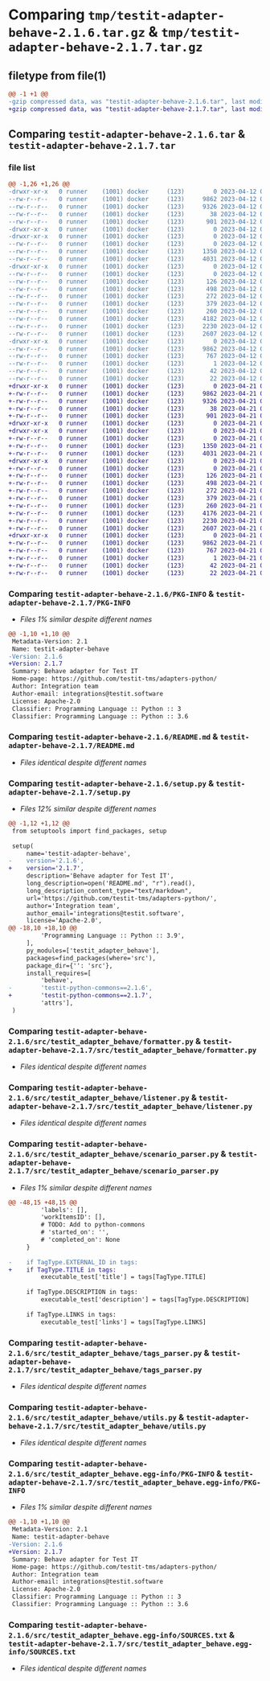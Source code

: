# Comparing `tmp/testit-adapter-behave-2.1.6.tar.gz` & `tmp/testit-adapter-behave-2.1.7.tar.gz`

## filetype from file(1)

```diff
@@ -1 +1 @@
-gzip compressed data, was "testit-adapter-behave-2.1.6.tar", last modified: Wed Apr 12 09:36:08 2023, max compression
+gzip compressed data, was "testit-adapter-behave-2.1.7.tar", last modified: Fri Apr 21 08:18:07 2023, max compression
```

## Comparing `testit-adapter-behave-2.1.6.tar` & `testit-adapter-behave-2.1.7.tar`

### file list

```diff
@@ -1,26 +1,26 @@
-drwxr-xr-x   0 runner    (1001) docker     (123)        0 2023-04-12 09:36:08.685394 testit-adapter-behave-2.1.6/
--rw-r--r--   0 runner    (1001) docker     (123)     9862 2023-04-12 09:36:08.685394 testit-adapter-behave-2.1.6/PKG-INFO
--rw-r--r--   0 runner    (1001) docker     (123)     9326 2023-04-12 09:35:58.000000 testit-adapter-behave-2.1.6/README.md
--rw-r--r--   0 runner    (1001) docker     (123)       38 2023-04-12 09:36:08.685394 testit-adapter-behave-2.1.6/setup.cfg
--rw-r--r--   0 runner    (1001) docker     (123)      901 2023-04-12 09:35:58.000000 testit-adapter-behave-2.1.6/setup.py
-drwxr-xr-x   0 runner    (1001) docker     (123)        0 2023-04-12 09:36:08.681394 testit-adapter-behave-2.1.6/src/
-drwxr-xr-x   0 runner    (1001) docker     (123)        0 2023-04-12 09:36:08.681394 testit-adapter-behave-2.1.6/src/testit_adapter_behave/
--rw-r--r--   0 runner    (1001) docker     (123)        0 2023-04-12 09:35:58.000000 testit-adapter-behave-2.1.6/src/testit_adapter_behave/__init__.py
--rw-r--r--   0 runner    (1001) docker     (123)     1350 2023-04-12 09:35:58.000000 testit-adapter-behave-2.1.6/src/testit_adapter_behave/formatter.py
--rw-r--r--   0 runner    (1001) docker     (123)     4031 2023-04-12 09:35:58.000000 testit-adapter-behave-2.1.6/src/testit_adapter_behave/listener.py
-drwxr-xr-x   0 runner    (1001) docker     (123)        0 2023-04-12 09:36:08.685394 testit-adapter-behave-2.1.6/src/testit_adapter_behave/models/
--rw-r--r--   0 runner    (1001) docker     (123)        0 2023-04-12 09:35:58.000000 testit-adapter-behave-2.1.6/src/testit_adapter_behave/models/__init__.py
--rw-r--r--   0 runner    (1001) docker     (123)      126 2023-04-12 09:35:58.000000 testit-adapter-behave-2.1.6/src/testit_adapter_behave/models/label.py
--rw-r--r--   0 runner    (1001) docker     (123)      498 2023-04-12 09:35:58.000000 testit-adapter-behave-2.1.6/src/testit_adapter_behave/models/option.py
--rw-r--r--   0 runner    (1001) docker     (123)      272 2023-04-12 09:35:58.000000 testit-adapter-behave-2.1.6/src/testit_adapter_behave/models/tags.py
--rw-r--r--   0 runner    (1001) docker     (123)      379 2023-04-12 09:35:58.000000 testit-adapter-behave-2.1.6/src/testit_adapter_behave/models/test_result_step.py
--rw-r--r--   0 runner    (1001) docker     (123)      260 2023-04-12 09:35:58.000000 testit-adapter-behave-2.1.6/src/testit_adapter_behave/models/url_link.py
--rw-r--r--   0 runner    (1001) docker     (123)     4182 2023-04-12 09:35:58.000000 testit-adapter-behave-2.1.6/src/testit_adapter_behave/scenario_parser.py
--rw-r--r--   0 runner    (1001) docker     (123)     2230 2023-04-12 09:35:58.000000 testit-adapter-behave-2.1.6/src/testit_adapter_behave/tags_parser.py
--rw-r--r--   0 runner    (1001) docker     (123)     2607 2023-04-12 09:35:58.000000 testit-adapter-behave-2.1.6/src/testit_adapter_behave/utils.py
-drwxr-xr-x   0 runner    (1001) docker     (123)        0 2023-04-12 09:36:08.685394 testit-adapter-behave-2.1.6/src/testit_adapter_behave.egg-info/
--rw-r--r--   0 runner    (1001) docker     (123)     9862 2023-04-12 09:36:08.000000 testit-adapter-behave-2.1.6/src/testit_adapter_behave.egg-info/PKG-INFO
--rw-r--r--   0 runner    (1001) docker     (123)      767 2023-04-12 09:36:08.000000 testit-adapter-behave-2.1.6/src/testit_adapter_behave.egg-info/SOURCES.txt
--rw-r--r--   0 runner    (1001) docker     (123)        1 2023-04-12 09:36:08.000000 testit-adapter-behave-2.1.6/src/testit_adapter_behave.egg-info/dependency_links.txt
--rw-r--r--   0 runner    (1001) docker     (123)       42 2023-04-12 09:36:08.000000 testit-adapter-behave-2.1.6/src/testit_adapter_behave.egg-info/requires.txt
--rw-r--r--   0 runner    (1001) docker     (123)       22 2023-04-12 09:36:08.000000 testit-adapter-behave-2.1.6/src/testit_adapter_behave.egg-info/top_level.txt
+drwxr-xr-x   0 runner    (1001) docker     (123)        0 2023-04-21 08:18:07.673460 testit-adapter-behave-2.1.7/
+-rw-r--r--   0 runner    (1001) docker     (123)     9862 2023-04-21 08:18:07.673460 testit-adapter-behave-2.1.7/PKG-INFO
+-rw-r--r--   0 runner    (1001) docker     (123)     9326 2023-04-21 08:17:56.000000 testit-adapter-behave-2.1.7/README.md
+-rw-r--r--   0 runner    (1001) docker     (123)       38 2023-04-21 08:18:07.673460 testit-adapter-behave-2.1.7/setup.cfg
+-rw-r--r--   0 runner    (1001) docker     (123)      901 2023-04-21 08:17:56.000000 testit-adapter-behave-2.1.7/setup.py
+drwxr-xr-x   0 runner    (1001) docker     (123)        0 2023-04-21 08:18:07.669460 testit-adapter-behave-2.1.7/src/
+drwxr-xr-x   0 runner    (1001) docker     (123)        0 2023-04-21 08:18:07.669460 testit-adapter-behave-2.1.7/src/testit_adapter_behave/
+-rw-r--r--   0 runner    (1001) docker     (123)        0 2023-04-21 08:17:56.000000 testit-adapter-behave-2.1.7/src/testit_adapter_behave/__init__.py
+-rw-r--r--   0 runner    (1001) docker     (123)     1350 2023-04-21 08:17:56.000000 testit-adapter-behave-2.1.7/src/testit_adapter_behave/formatter.py
+-rw-r--r--   0 runner    (1001) docker     (123)     4031 2023-04-21 08:17:56.000000 testit-adapter-behave-2.1.7/src/testit_adapter_behave/listener.py
+drwxr-xr-x   0 runner    (1001) docker     (123)        0 2023-04-21 08:18:07.669460 testit-adapter-behave-2.1.7/src/testit_adapter_behave/models/
+-rw-r--r--   0 runner    (1001) docker     (123)        0 2023-04-21 08:17:56.000000 testit-adapter-behave-2.1.7/src/testit_adapter_behave/models/__init__.py
+-rw-r--r--   0 runner    (1001) docker     (123)      126 2023-04-21 08:17:56.000000 testit-adapter-behave-2.1.7/src/testit_adapter_behave/models/label.py
+-rw-r--r--   0 runner    (1001) docker     (123)      498 2023-04-21 08:17:56.000000 testit-adapter-behave-2.1.7/src/testit_adapter_behave/models/option.py
+-rw-r--r--   0 runner    (1001) docker     (123)      272 2023-04-21 08:17:56.000000 testit-adapter-behave-2.1.7/src/testit_adapter_behave/models/tags.py
+-rw-r--r--   0 runner    (1001) docker     (123)      379 2023-04-21 08:17:56.000000 testit-adapter-behave-2.1.7/src/testit_adapter_behave/models/test_result_step.py
+-rw-r--r--   0 runner    (1001) docker     (123)      260 2023-04-21 08:17:56.000000 testit-adapter-behave-2.1.7/src/testit_adapter_behave/models/url_link.py
+-rw-r--r--   0 runner    (1001) docker     (123)     4176 2023-04-21 08:17:56.000000 testit-adapter-behave-2.1.7/src/testit_adapter_behave/scenario_parser.py
+-rw-r--r--   0 runner    (1001) docker     (123)     2230 2023-04-21 08:17:56.000000 testit-adapter-behave-2.1.7/src/testit_adapter_behave/tags_parser.py
+-rw-r--r--   0 runner    (1001) docker     (123)     2607 2023-04-21 08:17:56.000000 testit-adapter-behave-2.1.7/src/testit_adapter_behave/utils.py
+drwxr-xr-x   0 runner    (1001) docker     (123)        0 2023-04-21 08:18:07.669460 testit-adapter-behave-2.1.7/src/testit_adapter_behave.egg-info/
+-rw-r--r--   0 runner    (1001) docker     (123)     9862 2023-04-21 08:18:07.000000 testit-adapter-behave-2.1.7/src/testit_adapter_behave.egg-info/PKG-INFO
+-rw-r--r--   0 runner    (1001) docker     (123)      767 2023-04-21 08:18:07.000000 testit-adapter-behave-2.1.7/src/testit_adapter_behave.egg-info/SOURCES.txt
+-rw-r--r--   0 runner    (1001) docker     (123)        1 2023-04-21 08:18:07.000000 testit-adapter-behave-2.1.7/src/testit_adapter_behave.egg-info/dependency_links.txt
+-rw-r--r--   0 runner    (1001) docker     (123)       42 2023-04-21 08:18:07.000000 testit-adapter-behave-2.1.7/src/testit_adapter_behave.egg-info/requires.txt
+-rw-r--r--   0 runner    (1001) docker     (123)       22 2023-04-21 08:18:07.000000 testit-adapter-behave-2.1.7/src/testit_adapter_behave.egg-info/top_level.txt
```

### Comparing `testit-adapter-behave-2.1.6/PKG-INFO` & `testit-adapter-behave-2.1.7/PKG-INFO`

 * *Files 1% similar despite different names*

```diff
@@ -1,10 +1,10 @@
 Metadata-Version: 2.1
 Name: testit-adapter-behave
-Version: 2.1.6
+Version: 2.1.7
 Summary: Behave adapter for Test IT
 Home-page: https://github.com/testit-tms/adapters-python/
 Author: Integration team
 Author-email: integrations@testit.software
 License: Apache-2.0
 Classifier: Programming Language :: Python :: 3
 Classifier: Programming Language :: Python :: 3.6
```

### Comparing `testit-adapter-behave-2.1.6/README.md` & `testit-adapter-behave-2.1.7/README.md`

 * *Files identical despite different names*

### Comparing `testit-adapter-behave-2.1.6/setup.py` & `testit-adapter-behave-2.1.7/setup.py`

 * *Files 12% similar despite different names*

```diff
@@ -1,12 +1,12 @@
 from setuptools import find_packages, setup
 
 setup(
     name='testit-adapter-behave',
-    version='2.1.6',
+    version='2.1.7',
     description='Behave adapter for Test IT',
     long_description=open('README.md', "r").read(),
     long_description_content_type="text/markdown",
     url='https://github.com/testit-tms/adapters-python/',
     author='Integration team',
     author_email='integrations@testit.software',
     license='Apache-2.0',
@@ -18,10 +18,10 @@
         'Programming Language :: Python :: 3.9',
     ],
     py_modules=['testit_adapter_behave'],
     packages=find_packages(where='src'),
     package_dir={'': 'src'},
     install_requires=[
         'behave',
-        'testit-python-commons==2.1.6',
+        'testit-python-commons==2.1.7',
         'attrs'],
 )
```

### Comparing `testit-adapter-behave-2.1.6/src/testit_adapter_behave/formatter.py` & `testit-adapter-behave-2.1.7/src/testit_adapter_behave/formatter.py`

 * *Files identical despite different names*

### Comparing `testit-adapter-behave-2.1.6/src/testit_adapter_behave/listener.py` & `testit-adapter-behave-2.1.7/src/testit_adapter_behave/listener.py`

 * *Files identical despite different names*

### Comparing `testit-adapter-behave-2.1.6/src/testit_adapter_behave/scenario_parser.py` & `testit-adapter-behave-2.1.7/src/testit_adapter_behave/scenario_parser.py`

 * *Files 1% similar despite different names*

```diff
@@ -48,15 +48,15 @@
         'labels': [],
         'workItemsID': [],
         # TODO: Add to python-commons
         # 'started_on': '',
         # 'completed_on': None
     }
 
-    if TagType.EXTERNAL_ID in tags:
+    if TagType.TITLE in tags:
         executable_test['title'] = tags[TagType.TITLE]
 
     if TagType.DESCRIPTION in tags:
         executable_test['description'] = tags[TagType.DESCRIPTION]
 
     if TagType.LINKS in tags:
         executable_test['links'] = tags[TagType.LINKS]
```

### Comparing `testit-adapter-behave-2.1.6/src/testit_adapter_behave/tags_parser.py` & `testit-adapter-behave-2.1.7/src/testit_adapter_behave/tags_parser.py`

 * *Files identical despite different names*

### Comparing `testit-adapter-behave-2.1.6/src/testit_adapter_behave/utils.py` & `testit-adapter-behave-2.1.7/src/testit_adapter_behave/utils.py`

 * *Files identical despite different names*

### Comparing `testit-adapter-behave-2.1.6/src/testit_adapter_behave.egg-info/PKG-INFO` & `testit-adapter-behave-2.1.7/src/testit_adapter_behave.egg-info/PKG-INFO`

 * *Files 1% similar despite different names*

```diff
@@ -1,10 +1,10 @@
 Metadata-Version: 2.1
 Name: testit-adapter-behave
-Version: 2.1.6
+Version: 2.1.7
 Summary: Behave adapter for Test IT
 Home-page: https://github.com/testit-tms/adapters-python/
 Author: Integration team
 Author-email: integrations@testit.software
 License: Apache-2.0
 Classifier: Programming Language :: Python :: 3
 Classifier: Programming Language :: Python :: 3.6
```

### Comparing `testit-adapter-behave-2.1.6/src/testit_adapter_behave.egg-info/SOURCES.txt` & `testit-adapter-behave-2.1.7/src/testit_adapter_behave.egg-info/SOURCES.txt`

 * *Files identical despite different names*

